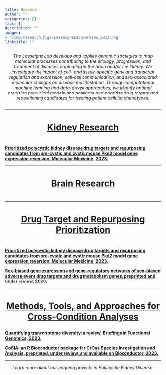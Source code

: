 ```yaml
---
title: Research
author: ""
categories: []
tags: []
description: ""
images:
- '/img/research_figs/LasseigneLabOverview_2023.png'
linktitle: ""
---
```

_<p style="text-align:center;">The Lasseigne Lab develops and applies genomic strategies to map molecular processes contributing to the etiology, progression, and treatment of diseases originating in the brain and/or the kidney. We investigate the impact of cell- and tissue-specific gene and transcript regulation and expression, cell-cell communication, and sex-associated molecular changes on disease manifestation. Through computational machine learning and data-driven approaches, we identify optimal precision preclinical models and nominate and prioritize drug targets and repositioning candidates for treating patient cellular phenotypes.</p>_

---
___________________________________________________________________________________________
# <ins><p style="text-align:center;" id="current">Kidney Research</p></ins>

<img src="/img/research_figs/PKDOverview2023.png" alt="">

__<a href="https://molmed.biomedcentral.com/articles/10.1186/s10020-023-00664-z" target="_blank">Prioritized polycystic kidney disease drug targets and repurposing candidates from pre-cystic and cystic mouse Pkd2 model gene expression reversion, Molecular Medicine, 2023.</a>__
___________________________________________________________________________________________

# <ins><p style="text-align:center;" id="current">Brain Research</p></ins>

<img src="/img/research_figs/PKDOverview2023.png" alt="">


___________________________________________________________________________________________

# <ins><p style="text-align:center;" id="current">Drug Target and Repurposing Prioritization</p></ins>

<img src="/img/research_figs/PKDOverview2023.png" alt="">

__<a href="https://molmed.biomedcentral.com/articles/10.1186/s10020-023-00664-z" target="_blank">Prioritized polycystic kidney disease drug targets and repurposing candidates from pre-cystic and cystic mouse Pkd2 model gene expression reversion, Molecular Medicine, 2023.</a>__

__<a href="https://www.biorxiv.org/content/10.1101/2023.05.23.541950" target="_blank">Sex-biased gene expression and gene-regulatory networks of sex-biased adverse event drug targets and drug metabolism genes, preprinted and under review, 2023.</a>__
___________________________________________________________________________________________

# <ins><p style="text-align:center;" id="current">Methods, Tools, and Approaches for Cross-Condition Analyses</p></ins>

__<a href="https://academic.oup.com/bfg/advance-article-abstract/doi/10.1093/bfgp/elad019/7178017?redirectedFrom=fulltext&login=false" target="_blank">Quantifying transcriptome diversity: a review, Briefings in Functional Genomics, 2023.</a>__

__<a href="https://www.biorxiv.org/content/10.1101/2023.04.21.537877" target="_blank">CoSIA: an R Bioconductor package for CrOss Species Investigation and Analysis, preprinted, under review, and available on Bioconductor, 2023.</a>__
___________________________________________________________________________________________


_<p style="text-align:center;">Learn more about our ongoing projects in Polycystic Kidney Disease:</p>_
